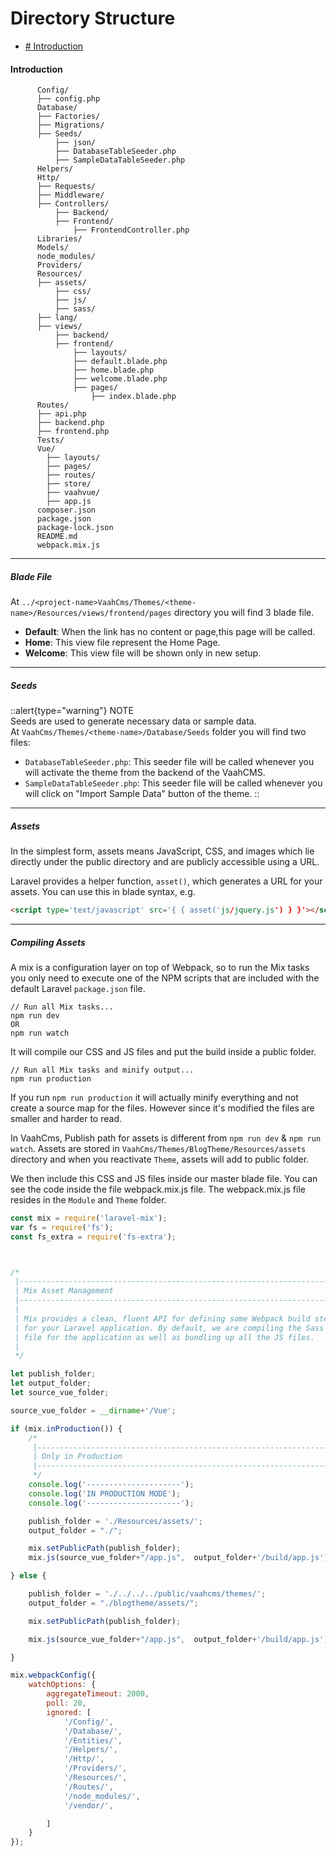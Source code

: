 # Directory Structure

- [# Introduction](#introduction)



#### Introduction



```
      Config/
      ├── config.php
      Database/
      ├── Factories/
      ├── Migrations/
      ├── Seeds/
          ├── json/
          ├── DatabaseTableSeeder.php
          ├── SampleDataTableSeeder.php
      Helpers/
      Http/
      ├── Requests/
      ├── Middleware/
      ├── Controllers/
          ├── Backend/
          ├── Frontend/
              ├── FrontendController.php
      Libraries/
      Models/
      node_modules/
      Providers/
      Resources/
      ├── assets/
          ├── css/
          ├── js/
          ├── sass/
      ├── lang/
      ├── views/
          ├── backend/
          ├── frontend/
              ├── layouts/
              ├── default.blade.php
              ├── home.blade.php
              ├── welcome.blade.php
              ├── pages/
                  ├── index.blade.php
      Routes/
      ├── api.php
      ├── backend.php
      ├── frontend.php
      Tests/
      Vue/
        ├── layouts/
        ├── pages/
        ├── routes/
        ├── store/
        ├── vaahvue/
        ├── app.js
      composer.json
      package.json
      package-lock.json
      README.md
      webpack.mix.js 
```



------



##### Blade File

At `../<project-name>VaahCms/Themes/<theme-name>/Resources/views/frontend/pages` directory you will find 3 blade file.

- **Default**: When the link has no content or page,this page will be called.
- **Home**: This view file represent the Home Page.
- **Welcome**: This view file will be shown only in new setup.

------



##### Seeds
::alert{type="warning"}
NOTE   
Seeds are used to generate necessary data or sample data.   
At `VaahCms/Themes/<theme-name>/Database/Seeds` folder you will find two files:
- `DatabaseTableSeeder.php`: This seeder file will be called whenever you will activate the theme from the backend of the VaahCMS.
- `SampleDataTableSeeder.php`: This seeder file will be called whenever you will click on "Import Sample Data" button of the theme.
::
------



##### Assets

In the simplest form, assets means JavaScript, CSS, and images which lie directly under the public directory and are publicly accessible using a URL.

Laravel provides a helper function, `asset()`, which generates a URL for your assets. You can use this in blade syntax, e.g.

```html
<script type='text/javascript' src='{ { asset('js/jquery.js') } }'></script>
```




------



##### Compiling Assets

A mix is a configuration layer on top of Webpack, so to run the Mix tasks you only need to execute one of the NPM scripts that are included with the default Laravel `package.json` file.



```shell
// Run all Mix tasks...
npm run dev
OR
npm run watch
```

It will compile our CSS and JS files and put the build inside a public folder.



```shell
// Run all Mix tasks and minify output...
npm run production
```

If you run `npm run production` it will actually minify everything and not create a source map for the files. However since it's modified the files are smaller and harder to read.

In VaahCms, Publish path for assets is different from `npm run dev` & `npm run watch`. Assets are stored in `VaahCms/Themes/BlogTheme/Resources/assets` directory and when you reactivate `Theme`, assets will add to public folder.

We then include this CSS and JS files inside our master blade file. You can see the code inside the file webpack.mix.js file. The webpack.mix.js file resides in the `Module` and `Theme` folder.



```js
const mix = require('laravel-mix');
var fs = require('fs');
const fs_extra = require('fs-extra');



/*
 |--------------------------------------------------------------------------
 | Mix Asset Management
 |--------------------------------------------------------------------------
 |
 | Mix provides a clean, fluent API for defining some Webpack build steps
 | for your Laravel application. By default, we are compiling the Sass
 | file for the application as well as bundling up all the JS files.
 |
 */

let publish_folder;
let output_folder;
let source_vue_folder;

source_vue_folder = __dirname+'/Vue';

if (mix.inProduction()) {
    /*
     |--------------------------------------------------------------------------
     | Only in Production
     |--------------------------------------------------------------------------
     */
    console.log('---------------------');
    console.log('IN PRODUCTION MODE');
    console.log('---------------------');

    publish_folder = './Resources/assets/';
    output_folder = "./";

    mix.setPublicPath(publish_folder);
    mix.js(source_vue_folder+"/app.js",  output_folder+'/build/app.js').vue();

} else {

    publish_folder = './../../../public/vaahcms/themes/';
    output_folder = "./blogtheme/assets/";

    mix.setPublicPath(publish_folder);

    mix.js(source_vue_folder+"/app.js",  output_folder+'/build/app.js').vue();

}

mix.webpackConfig({
    watchOptions: {
        aggregateTimeout: 2000,
        poll: 20,
        ignored: [
            '/Config/',
            '/Database/',
            '/Entities/',
            '/Helpers/',
            '/Http/',
            '/Providers/',
            '/Resources/',
            '/Routes/',
            '/node_modules/',
            '/vendor/',

        ]
    }
});
```

